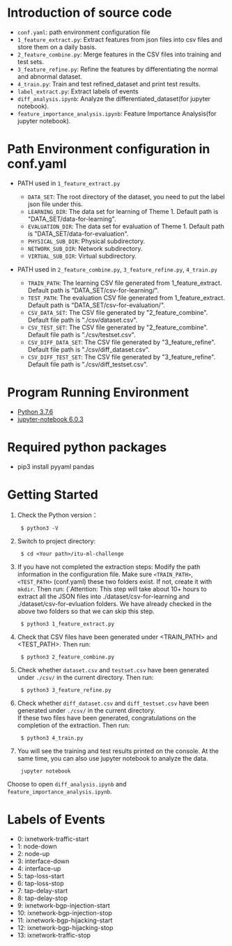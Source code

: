 # Introduction of source code
- `conf.yaml`: path environment configuration file
- `1_feature_extract.py`: Extract features from json files into csv files and store them on a daily basis.
- `2_feature_combine.py`: Merge features in the CSV files into training and test sets.
- `3_feature_refine.py`: Refine the features by differentiating the normal and abnormal dataset.
- `4_train.py`: Train and test refined_dataset and print test results.
- `label_extract.py`: Extract labels of events
- `diff_analysis.ipynb`: Analyze the differentiated_dataset(for jupyter notebook).
- `feature_importance_analysis.ipynb`: Feature Importance Analysis(for jupyter notebook).

# Path Environment configuration in conf.yaml
- PATH used in `1_feature_extract.py`
    - `DATA_SET`: The root directory of the dataset, you need to put the label json file under this.
    - `LEARNING_DIR`: The data set for learning of Theme 1. Default path is "DATA_SET/data-for-learning".
    - `EVALUATION_DIR`: The data set for evaluation of Theme 1. Default path is "DATA_SET/data-for-evaluation".
    - `PHYSICAL_SUB_DIR`: Physical subdirectory.
    - `NETWORK_SUB_DIR`: Network subdirectory.
    - `VIRTUAL_SUB_DIR`: Virtual subdirectory.

- PATH used in  `2_feature_combine.py`, `3_feature_refine.py`, `4_train.py`
    - `TRAIN_PATH`: The learning CSV file generated from 1_feature_extract. Default path is "DATA_SET/csv-for-learning/".
    - `TEST_PATH`: The evaluation CSV file generated from 1_feature_extract. Default path is "DATA_SET/csv-for-evaluation/".
    - `CSV_DATA_SET`: The CSV file generated by "2_feature_combine". Default file path is "./csv/dataset.csv".
    - `CSV_TEST_SET`: The CSV file generated by "2_feature_combine". Default file path is "./csv/testset.csv".
    - `CSV_DIFF_DATA_SET`: The CSV file generated by "3_feature_refine". Default file path is "./csv/diff_dataset.csv".
    - `CSV_DIFF_TEST_SET`: The CSV file generated by "3_feature_refine". Default file path is "./csv/diff_testset.csv".

# Program Running Environment
- [Python 3.7.6](https://www.python.org/downloads/release/python-376/)
- [jupyter-notebook 6.0.3](https://jupyter.org/install)

# Required python packages
- pip3 install pyyaml pandas

# Getting Started
1. Check the Python version：

        $ python3 -V
        
2. Switch to project directory:

        $ cd <Your path>/itu-ml-challenge
        
3. If you have not completed the extraction steps:
Modify the path information in the configuration file.
Make sure `<TRAIN_PATH>`, `<TEST_PATH>` (conf.yaml) these two folders exist. If not, create it with `mkdir`.
Then run: (`Attention: This step will take about 10+ hours to extract all the JSON files into ./dataset/csv-for-learning and ./dataset/csv-for-evluation folders. We have already checked in the above two folders so that we can skip this step. 
        
        $ python3 1_feature_extract.py
            
4. Check that CSV files have been generated under <TRAIN_PATH> and <TEST_PATH>.
Then run:

        $ python3 2_feature_combine.py

5. Check whether `dataset.csv` and `testset.csv` have been generated under `./csv/` in the current directory.
Then run:
        
        $ python3 3_feature_refine.py
        
6. Check whether `diff_dataset.csv` and `diff_testset.csv` have been generated under `./csv/` in the current directory.        
If these two files have been generated, congratulations on the completion of the extraction.
Then run:

        $ python3 4_train.py
        
7. You will see the training and test results printed on the console.
At the same time, you can also use jupyter notebook to analyze the data.

        jupyter notebook
        
Choose to open `diff_analysis.ipynb` and `feature_importance_analysis.ipynb`.

# Labels of Events
- 0: ixnetwork-traffic-start
- 1: node-down
- 2: node-up
- 3: interface-down
- 4: interface-up
- 5: tap-loss-start
- 6: tap-loss-stop
- 7: tap-delay-start
- 8: tap-delay-stop
- 9: ixnetwork-bgp-injection-start
- 10: ixnetwork-bgp-injection-stop
- 11: ixnetwork-bgp-hijacking-start
- 12: ixnetwork-bgp-hijacking-stop
- 13: ixnetwork-traffic-stop
